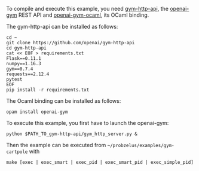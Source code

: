 To compile and execute this example, you need [gym-http-api](https://github.com/openai/gym-http-api), the [openai-gym](https://github.com/openai/gym) REST API and [openai-gym-ocaml](https://github.com/IBM/openai-gym-ocaml), its OCaml binding.

The gym-http-api can be installed as follows:

```
cd ~
git clone https://github.com/openai/gym-http-api
cd gym-http-api
cat << EOF > requirements.txt
Flask==0.11.1
numpy==1.16.3
gym==0.7.4
requests==2.12.4
pytest
EOF
pip install -r requirements.txt
```

The Ocaml binding can be installed as follows:

```
opam install openai-gym
```

To execute this example, you first have to launch the openai-gym:

```
python $PATH_TO_gym-http-api/gym_http_server.py &
```

Then the example can be executed from `~/probzelus/examples/gym-cartpole` with

```
make [exec | exec_smart | exec_pid | exec_smart_pid | exec_simple_pid]
```
